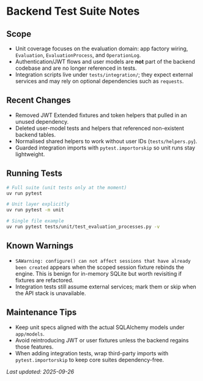 # Backend Test Suite Notes

## Scope
- Unit coverage focuses on the evaluation domain: app factory wiring, `Evaluation`, `EvaluationProcess`, and `OperationLog`.
- Authentication/JWT flows and user models are **not** part of the backend codebase and are no longer referenced in tests.
- Integration scripts live under `tests/integration/`; they expect external services and may rely on optional dependencies such as `requests`.

## Recent Changes
- Removed JWT Extended fixtures and token helpers that pulled in an unused dependency.
- Deleted user-model tests and helpers that referenced non-existent backend tables.
- Normalised shared helpers to work without user IDs (`tests/helpers.py`).
- Guarded integration imports with `pytest.importorskip` so unit runs stay lightweight.

## Running Tests
```bash
# Full suite (unit tests only at the moment)
uv run pytest

# Unit layer explicitly
uv run pytest -m unit

# Single file example
uv run pytest tests/unit/test_evaluation_processes.py -v
```

## Known Warnings
- `SAWarning: configure() can not affect sessions that have already been created` appears when the scoped session fixture rebinds the engine. This is benign for in-memory SQLite but worth revisiting if fixtures are refactored.
- Integration tests still assume external services; mark them or skip when the API stack is unavailable.

## Maintenance Tips
- Keep unit specs aligned with the actual SQLAlchemy models under `app/models`.
- Avoid reintroducing JWT or user fixtures unless the backend regains those features.
- When adding integration tests, wrap third-party imports with `pytest.importorskip` to keep core suites dependency-free.

_Last updated: 2025-09-26_
